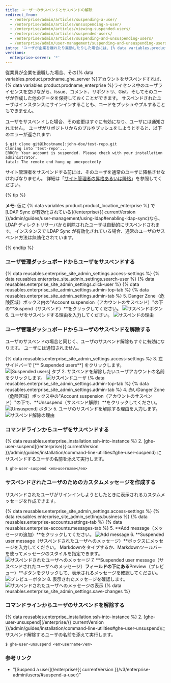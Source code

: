 ```yaml
---
title: ユーザーのサスペンドとサスペンドの解除
redirect_from:
  - /enterprise/admin/articles/suspending-a-user/
  - /enterprise/admin/articles/unsuspending-a-user/
  - /enterprise/admin/articles/viewing-suspended-users/
  - /enterprise/admin/articles/suspended-users/
  - /enterprise/admin/articles/suspending-and-unsuspending-users/
  - /enterprise/admin/user-management/suspending-and-unsuspending-users
intro: 'ユーザが企業を離れたり異動したりした場合には、{% data variables.product.product_location_enterprise %} に対するそのユーザのアクセス権を削除したり変更したりしなければなりません。'
versions:
  enterprise-server: '*'
---
```


従業員が企業を退職した場合、その{% data variables.product.prodname_ghe_server %}アカウントをサスペンドすれば、{% data variables.product.prodname_enterprise %}ライセンス中のユーザライセンスを空けながら、Issue、コメント、リポジトリ、Gist、そしてそのユーザが作成した他のデータを保持しておくことができます。 サスペンドされたユーザはインスタンスにサインインすることも、コードをプッシュやプルすることもできません。

ユーザをサスペンドした場合、その変更はすぐに有効になり、ユーザには通知されません。 ユーザがリポジトリからのプルやプッシュをしようとすると、以下のエラーが返されます:

```shell
$ git clone git@[hostname]:john-doe/test-repo.git
Cloning into 'test-repo'...
ERROR: Your account is suspended. Please check with your installation administrator.
fatal: The remote end hung up unexpectedly
```

サイト管理者をサスペンドする前には、そのユーザを通常のユーザに降格させなければなりません。 詳細は「[サイト管理者の昇格あるいは降格](/enterprise/admin/user-management/promoting-or-demoting-a-site-administrator)」を参照してください。

{% tip %}

**メモ:** 仮に {% data variables.product.product_location_enterprise %} で [LDAP Sync が有効化されている](/enterprise/{{ currentVersion }}/admin/guides/user-management/using-ldap#enabling-ldap-sync)なら、LDAP ディレクトリサーバから削除されたユーザは自動的にサスペンドされます。 インスタンスで LDAP Sync が有効化されている場合、通常のユーザのサスペンド方法は無効化されています。

{% endtip %}

### ユーザ管理ダッシュボードからユーザをサスペンドする

{% data reusables.enterprise_site_admin_settings.access-settings %}
{% data reusables.enterprise_site_admin_settings.search-user %}
{% data reusables.enterprise_site_admin_settings.click-user %}
{% data reusables.enterprise_site_admin_settings.admin-top-tab %}
{% data reusables.enterprise_site_admin_settings.admin-tab %}
5. Danger Zone（危険区域）ボックス内の"Account suspension（アカウントのサスペンド）"の下の**Suspend（サスペンド）**をクリックしてください。 ![サスペンドボタン](/assets/images/enterprise/site-admin-settings/suspend.png)
6. ユーザをサスペンドする理由を入力してください。 ![サスペンドの理由](/assets/images/enterprise/site-admin-settings/suspend-reason.png)

### ユーザ管理ダッシュボードからユーザのサスペンドを解除する

ユーザのサスペンドの場合と同じく、ユーザのサスペンド解除もすぐに有効になります。 ユーザには通知されません。

{% data reusables.enterprise_site_admin_settings.access-settings %}
3. 左サイドバーで [** Suspended users**] をクリックします。 ![[Suspended users] タブ](/assets/images/enterprise/site-admin-settings/user/suspended-users-tab.png)
2. サスペンドを解除したいユーザアカウントの名前をクリックします。 ![サスペンドユーザ](/assets/images/enterprise/site-admin-settings/user/suspended-user.png)
{% data reusables.enterprise_site_admin_settings.admin-top-tab %}
{% data reusables.enterprise_site_admin_settings.admin-tab %}
4. 赤いDanger Zone（危険区域）ボックス中の"Account suspension（アカウントのサスペンド）"の下で、**Unsuspend（サスペンド解除）**をクリックしてください。 ![[Unsuspend] ボタン](/assets/images/enterprise/site-admin-settings/unsuspend.png)
5. ユーザのサスペンドを解除する理由を入力します。 ![サスペンド解除の理由](/assets/images/enterprise/site-admin-settings/unsuspend-reason.png)

### コマンドラインからユーザをサスペンドする

{% data reusables.enterprise_installation.ssh-into-instance %}
2. [ghe-user-suspend](/enterprise/{{ currentVersion }}/admin/guides/installation/command-line-utilities#ghe-user-suspend) にサスペンドするユーザの名前を添えて実行します。
  ```shell
  $ ghe-user-suspend <em>username</em>
  ```

### サスペンドされたユーザのためのカスタムメッセージを作成する

サスペンドされたユーザがサインインしようとしたときに表示されるカスタムメッセージを作成できます。

{% data reusables.enterprise_site_admin_settings.access-settings %}
{% data reusables.enterprise_site_admin_settings.business %}
{% data reusables.enterprise-accounts.settings-tab %}
{% data reusables.enterprise-accounts.messages-tab %}
5. **Add message（メッセージの追加）**をクリックしてください。 ![Add message](/assets/images/enterprise/site-admin-settings/add-message.png)
6. **Suspended user message（サスペンドされたユーザへのメッセージ）**ボックスにメッセージを入力してください。 Markdownをタイプするか、Markdownツールバーを使ってメッセージのスタイルを指定できます。 ![サスペンドされたユーザへのメッセージ](/assets/images/enterprise/site-admin-settings/suspended-user-message.png)
7. **Suspended user message（サスペンドされたユーザへのメッセージ）**フィールドの下にある**Preview（プレビュー）**ボタンをクリックして、表示されるメッセージを確認してください。 ![プレビューボタン](/assets/images/enterprise/site-admin-settings/suspended-user-message-preview-button.png)
8. 表示されたメッセージを確認します。 ![サスペンドされたユーザへのメッセージの表示](/assets/images/enterprise/site-admin-settings/suspended-user-message-rendered.png)
{% data reusables.enterprise_site_admin_settings.save-changes %}

### コマンドラインからユーザのサスペンドを解除する

{% data reusables.enterprise_installation.ssh-into-instance %}
2. [ghe-user-unsuspend](/enterprise/{{ currentVersion }}/admin/guides/installation/command-line-utilities#ghe-user-unsuspend)にサスペンド解除するユーザの名前を添えて実行します。
  ```shell
  $ ghe-user-unsuspend <em>username</em>
  ```

### 参考リンク
- "[Suspend a user](/enterprise/{{ currentVersion }}/v3/enterprise-admin/users/#suspend-a-user)"
